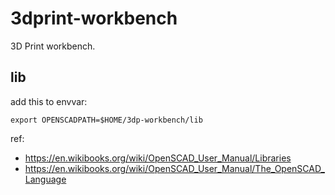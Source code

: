 # 3dprint-workbench

3D Print workbench.

## lib

add this to envvar:

    export OPENSCADPATH=$HOME/3dp-workbench/lib

ref:

- https://en.wikibooks.org/wiki/OpenSCAD_User_Manual/Libraries
- https://en.wikibooks.org/wiki/OpenSCAD_User_Manual/The_OpenSCAD_Language

